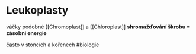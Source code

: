 # Leukoplasty
váčky podobné [[Chromoplast]] a [[Chloroplast]]
**shromažďování škrobu = zásobní energie**

často v stoncích a kořenech
#biologie 